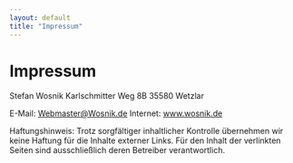 ```yaml
---
layout: default
title: "Impressum"
---
```

# Impressum

Stefan Wosnik
Karlschmitter Weg 8B
35580 Wetzlar

E-Mail: Webmaster@Wosnik.de
Internet: www.wosnik.de

Haftungshinweis: Trotz sorgfältiger inhaltlicher Kontrolle
übernehmen wir keine Haftung für die Inhalte externer
Links. Für den Inhalt der verlinkten Seiten sind
ausschließlich deren Betreiber verantwortlich.
